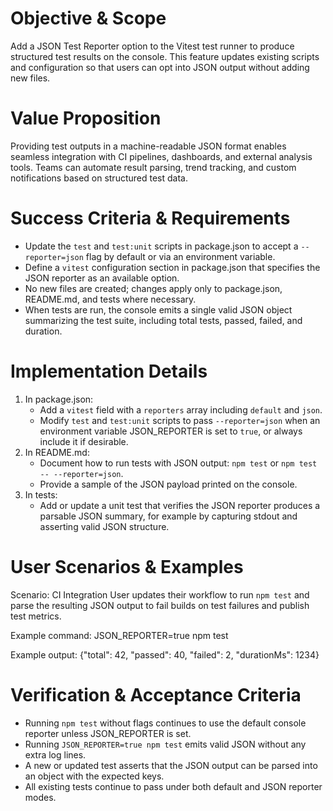 # Objective & Scope
Add a JSON Test Reporter option to the Vitest test runner to produce structured test results on the console. This feature updates existing scripts and configuration so that users can opt into JSON output without adding new files.

# Value Proposition
Providing test outputs in a machine-readable JSON format enables seamless integration with CI pipelines, dashboards, and external analysis tools. Teams can automate result parsing, trend tracking, and custom notifications based on structured test data.

# Success Criteria & Requirements
- Update the `test` and `test:unit` scripts in package.json to accept a `--reporter=json` flag by default or via an environment variable.
- Define a `vitest` configuration section in package.json that specifies the JSON reporter as an available option.
- No new files are created; changes apply only to package.json, README.md, and tests where necessary.
- When tests are run, the console emits a single valid JSON object summarizing the test suite, including total tests, passed, failed, and duration.

# Implementation Details
1. In package.json:
   - Add a `vitest` field with a `reporters` array including `default` and `json`.
   - Modify `test` and `test:unit` scripts to pass `--reporter=json` when an environment variable JSON_REPORTER is set to `true`, or always include it if desirable.
2. In README.md:
   - Document how to run tests with JSON output: `npm test` or `npm test -- --reporter=json`.
   - Provide a sample of the JSON payload printed on the console.
3. In tests:
   - Add or update a unit test that verifies the JSON reporter produces a parsable JSON summary, for example by capturing stdout and asserting valid JSON structure.

# User Scenarios & Examples

Scenario: CI Integration
User updates their workflow to run `npm test` and parse the resulting JSON output to fail builds on test failures and publish test metrics.

Example command:
  JSON_REPORTER=true npm test

Example output:
  {"total": 42, "passed": 40, "failed": 2, "durationMs": 1234}

# Verification & Acceptance Criteria
- Running `npm test` without flags continues to use the default console reporter unless JSON_REPORTER is set.
- Running `JSON_REPORTER=true npm test` emits valid JSON without any extra log lines.
- A new or updated test asserts that the JSON output can be parsed into an object with the expected keys.
- All existing tests continue to pass under both default and JSON reporter modes.